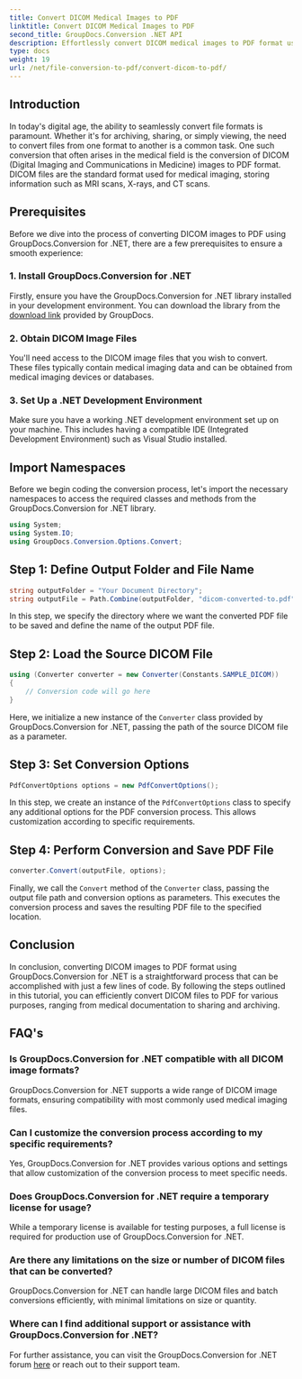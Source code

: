 ```yaml
---
title: Convert DICOM Medical Images to PDF
linktitle: Convert DICOM Medical Images to PDF
second_title: GroupDocs.Conversion .NET API
description: Effortlessly convert DICOM medical images to PDF format using GroupDocs.Conversion for .NET. Flexible, efficient, and customizable conversion solution.
type: docs
weight: 19
url: /net/file-conversion-to-pdf/convert-dicom-to-pdf/
---
```

## Introduction
In today's digital age, the ability to seamlessly convert file formats is paramount. Whether it's for archiving, sharing, or simply viewing, the need to convert files from one format to another is a common task. One such conversion that often arises in the medical field is the conversion of DICOM (Digital Imaging and Communications in Medicine) images to PDF format. DICOM files are the standard format used for medical imaging, storing information such as MRI scans, X-rays, and CT scans.
## Prerequisites
Before we dive into the process of converting DICOM images to PDF using GroupDocs.Conversion for .NET, there are a few prerequisites to ensure a smooth experience:
### 1. Install GroupDocs.Conversion for .NET
Firstly, ensure you have the GroupDocs.Conversion for .NET library installed in your development environment. You can download the library from the [download link](https://releases.groupdocs.com/conversion/net/) provided by GroupDocs.
### 2. Obtain DICOM Image Files
You'll need access to the DICOM image files that you wish to convert. These files typically contain medical imaging data and can be obtained from medical imaging devices or databases.
### 3. Set Up a .NET Development Environment
Make sure you have a working .NET development environment set up on your machine. This includes having a compatible IDE (Integrated Development Environment) such as Visual Studio installed.

## Import Namespaces
Before we begin coding the conversion process, let's import the necessary namespaces to access the required classes and methods from the GroupDocs.Conversion for .NET library.
```csharp
using System;
using System.IO;
using GroupDocs.Conversion.Options.Convert;
```
## Step 1: Define Output Folder and File Name
```csharp
string outputFolder = "Your Document Directory";
string outputFile = Path.Combine(outputFolder, "dicom-converted-to.pdf");
```
In this step, we specify the directory where we want the converted PDF file to be saved and define the name of the output PDF file.
## Step 2: Load the Source DICOM File
```csharp
using (Converter converter = new Converter(Constants.SAMPLE_DICOM))
{
    // Conversion code will go here
}
```
Here, we initialize a new instance of the `Converter` class provided by GroupDocs.Conversion for .NET, passing the path of the source DICOM file as a parameter.
## Step 3: Set Conversion Options
```csharp
PdfConvertOptions options = new PdfConvertOptions();
```
In this step, we create an instance of the `PdfConvertOptions` class to specify any additional options for the PDF conversion process. This allows customization according to specific requirements.
## Step 4: Perform Conversion and Save PDF File
```csharp
converter.Convert(outputFile, options);
```
Finally, we call the `Convert` method of the `Converter` class, passing the output file path and conversion options as parameters. This executes the conversion process and saves the resulting PDF file to the specified location.

## Conclusion
In conclusion, converting DICOM images to PDF format using GroupDocs.Conversion for .NET is a straightforward process that can be accomplished with just a few lines of code. By following the steps outlined in this tutorial, you can efficiently convert DICOM files to PDF for various purposes, ranging from medical documentation to sharing and archiving.
## FAQ's
### Is GroupDocs.Conversion for .NET compatible with all DICOM image formats?
GroupDocs.Conversion for .NET supports a wide range of DICOM image formats, ensuring compatibility with most commonly used medical imaging files.
### Can I customize the conversion process according to my specific requirements?
Yes, GroupDocs.Conversion for .NET provides various options and settings that allow customization of the conversion process to meet specific needs.
### Does GroupDocs.Conversion for .NET require a temporary license for usage?
While a temporary license is available for testing purposes, a full license is required for production use of GroupDocs.Conversion for .NET.
### Are there any limitations on the size or number of DICOM files that can be converted?
GroupDocs.Conversion for .NET can handle large DICOM files and batch conversions efficiently, with minimal limitations on size or quantity.
### Where can I find additional support or assistance with GroupDocs.Conversion for .NET?
For further assistance, you can visit the GroupDocs.Conversion for .NET forum [here](https://forum.groupdocs.com/c/conversion/11) or reach out to their support team.
